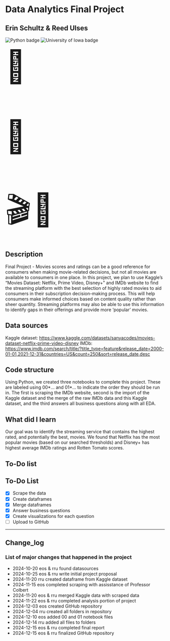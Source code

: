 # Data Analytics Final Project

## Erin Schultz & Reed Ulses

![Python badge](https://img.shields.io/badge/Python-3776AB?style=for-the-badge&logo=python&logoColor=white)
![University of Iowa badge](https://img.shields.io/static/v1?message=Hawks!!&labelColor=000000&color=FFCD00&label=Go&style=for-the-badge)

<html>

<body>

<span style='font-size:100px;'>&#128640;</span>

<p style="font-size:100px">&#127909;</p><span style='font-size:100px;'>&#127916;</span>
<span style='font-size:100px;'>&#127775;</span>

</body>
</html>

## Description

Final Project - Movies scores and ratings can be a good reference for consumers when making movie-related decisions, but not all movies are available to consumers in one place. In this project, we plan to use Kaggle’s “Movies Dataset: Netflix, Prime Video, Disney+” and IMDb website to find the streaming platform with the best selection of highly rated movies to aid consumers in their subscription decision-making process. This will help consumers make informed choices based on content quality rather than sheer quantity. Streaming platforms may also be able to use this information to identify gaps in their offerings and provide more ‘popular’ movies.

## Data sources

Kaggle dataset: https://www.kaggle.com/datasets/sanyacodes/movies-dataset-netflix-prime-video-disney
IMDb: https://www.imdb.com/search/title/?title_type=feature&release_date=2000-01-01,2021-12-31&countries=US&count=250&sort=release_date,desc

## Code structure

Using Python, we created three notebooks to complete this project. These are labeled using 00*... and 01*... to indicate the order they should be run in. The first is scraping the IMDb website, second is the import of the Kaggle dataset and the merge of the raw IMDb data and this Kaggle dataset, and the third answers all business questions along with all EDA.

## What did I learn

Our goal was to identify the streaming service that contains the highest rated, and potentially the best, movies. We found that Netflix has the most popular movies (based on our searched thresholds) and Disney+ has highest average IMDb ratings and Rotten Tomato scores.

## To-Do list

## To-Do List

- [x] Scrape the data
- [x] Create dataframes
- [x] Merge dataframes
- [x] Answer business questions
- [x] Create visualizations for each question
- [ ] Upload to GitHub

---

## Change_log

### List of major changes that happened in the project

- 2024-10-20 eos & rru found datasources
- 2024-10-25 eos & rru write initial project proposal
- 2024-11-20 rru created dataframe from Kaggle dataset
- 2024-11-15 eos completed scraping with assisstance of Professor Colbert
- 2024-11-20 eos & rru merged Kaggle data with scraped data
- 2024-11-22 eos & rru completed analysis portion of project
- 2024-12-03 eos created GitHub repository
- 2024-12-04 rru created all folders in repository
- 2024-12-10 eos added 00 and 01 notebook files
- 2024-12-14 rru added all files to folders
- 2024-12-15 eos & rru completed final report
- 2024-12-15 eos & rru finalized GitHub repository
